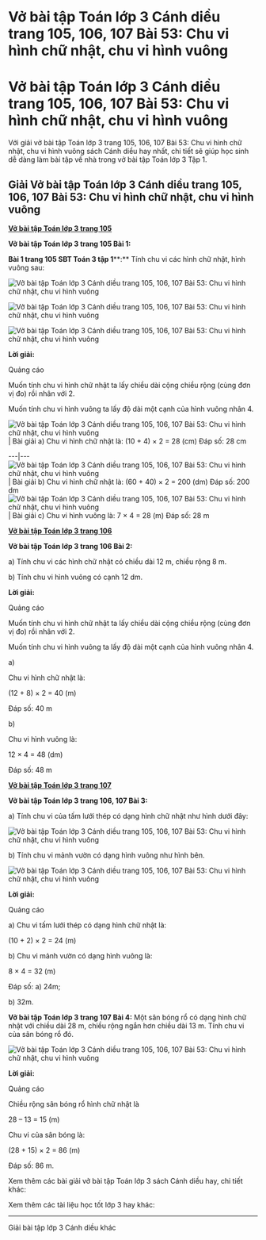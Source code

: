 # Vở bài tập Toán lớp 3 Cánh diều trang 105, 106, 107 Bài 53: Chu vi hình chữ nhật, chu vi hình vuông

# Vở bài tập Toán lớp 3 Cánh diều trang 105, 106, 107 Bài 53: Chu vi hình chữ nhật, chu vi hình vuông

Với giải vở bài tập Toán lớp 3 trang 105, 106, 107 Bài 53: Chu vi hình chữ nhật, chu vi hình vuông sách Cánh diều hay nhất, chi tiết sẽ giúp học sinh dễ dàng làm bài tập về nhà trong vở bài tập Toán lớp 3 Tập 1.

## Giải Vở bài tập Toán lớp 3 Cánh diều trang 105, 106, 107 Bài 53: Chu vi hình chữ nhật, chu vi hình vuông

[**Vở bài tập Toán lớp 3 trang 105**](https://vietjack.com/vbt-toan-3-cd/vbt-toan-lop-3-trang-105-tap-1.jsp)

**Vở bài tập Toán lớp 3 trang 105 Bài 1:**

**Bài 1 trang 105 SBT Toán 3 tập 1****:** Tính chu vi các hình chữ nhật, hình vuông sau:

![Vở bài tập Toán lớp 3 Cánh diều trang 105, 106, 107 Bài 53: Chu vi hình chữ nhật, chu vi hình vuông](https://vietjack.com/vbt-toan-3-cd/images/chu-vi-hinh-chu-nhat-chu-vi-hinh-vuong-143960.PNG)

![Vở bài tập Toán lớp 3 Cánh diều trang 105, 106, 107 Bài 53: Chu vi hình chữ nhật, chu vi hình vuông](https://vietjack.com/vbt-toan-3-cd/images/chu-vi-hinh-chu-nhat-chu-vi-hinh-vuong-143962.PNG)

![Vở bài tập Toán lớp 3 Cánh diều trang 105, 106, 107 Bài 53: Chu vi hình chữ nhật, chu vi hình vuông](https://vietjack.com/vbt-toan-3-cd/images/chu-vi-hinh-chu-nhat-chu-vi-hinh-vuong-143964.PNG)

**Lời giải:**

Quảng cáo

Muốn tính chu vi hình chữ nhật ta lấy chiều dài cộng chiều rộng (cùng đơn vị đo) rồi nhân với 2.

Muốn tính chu vi hình vuông ta lấy độ dài một cạnh của hình vuông nhân 4.

![Vở bài tập Toán lớp 3 Cánh diều trang 105, 106, 107 Bài 53: Chu vi hình chữ nhật, chu vi hình vuông](https://vietjack.com/vbt-toan-3-cd/images/chu-vi-hinh-chu-nhat-chu-vi-hinh-vuong-143961.PNG) |  Bài giải a) Chu vi hình chữ nhật là: (10 + 4) × 2 = 28 (cm) Đáp số: 28 cm   
  
---|---  
![Vở bài tập Toán lớp 3 Cánh diều trang 105, 106, 107 Bài 53: Chu vi hình chữ nhật, chu vi hình vuông](https://vietjack.com/vbt-toan-3-cd/images/chu-vi-hinh-chu-nhat-chu-vi-hinh-vuong-143965.PNG) |  Bài giải b) Chu vi hình chữ nhật là: (60 + 40) × 2 = 200 (dm) Đáp số: 200 dm  
![Vở bài tập Toán lớp 3 Cánh diều trang 105, 106, 107 Bài 53: Chu vi hình chữ nhật, chu vi hình vuông](https://vietjack.com/vbt-toan-3-cd/images/chu-vi-hinh-chu-nhat-chu-vi-hinh-vuong-143963.PNG) |  Bài giải c) Chu vi hình vuông là: 7 × 4 = 28 (m) Đáp số: 28 m   
  
  
[**Vở bài tập Toán lớp 3 trang 106**](https://vietjack.com/vbt-toan-3-cd/vbt-toan-lop-3-trang-106-tap-1.jsp)

**Vở bài tập Toán lớp 3 trang 106 Bài 2:**

a) Tính chu vi các hình chữ nhật có chiều dài 12 m, chiều rộng 8 m.

b) Tính chu vi hình vuông có cạnh 12 dm.

**Lời giải:**

Quảng cáo

Muốn tính chu vi hình chữ nhật ta lấy chiều dài cộng chiều rộng (cùng đơn vị đo) rồi nhân với 2.

Muốn tính chu vi hình vuông ta lấy độ dài một cạnh của hình vuông nhân 4.

a) 

Chu vi hình chữ nhật là:

(12 + 8) × 2 = 40 (m)

Đáp số: 40 m

b) 

Chu vi hình vuông là:

12 × 4 = 48 (dm)

Đáp số: 48 m

[**Vở bài tập Toán lớp 3 trang 107**](https://vietjack.com/vbt-toan-3-cd/vbt-toan-lop-3-trang-107-tap-1.jsp)

**Vở bài tập Toán lớp 3 trang 106, 107 Bài 3:**

a) Tính chu vi của tấm lưới thép có dạng hình chữ nhật như hình dưới đây:

![Vở bài tập Toán lớp 3 Cánh diều trang 105, 106, 107 Bài 53: Chu vi hình chữ nhật, chu vi hình vuông](https://vietjack.com/vbt-toan-3-cd/images/chu-vi-hinh-chu-nhat-chu-vi-hinh-vuong-143967.PNG)

b) Tính chu vi mảnh vườn có dạng hình vuông như hình bên.

![Vở bài tập Toán lớp 3 Cánh diều trang 105, 106, 107 Bài 53: Chu vi hình chữ nhật, chu vi hình vuông](https://vietjack.com/vbt-toan-3-cd/images/chu-vi-hinh-chu-nhat-chu-vi-hinh-vuong-143966.PNG)

**Lời giải:**

Quảng cáo

a) Chu vi tấm lưới thép có dạng hình chữ nhật là:

(10 + 2) × 2 = 24 (m)

b) Chu vi mảnh vườn có dạng hình vuông là: 

8 × 4 = 32 (m) 

Đáp số: a) 24m; 

b) 32m.

**Vở bài tập Toán lớp 3 trang 107 Bài 4:** Một sân bóng rổ có dạng hình chữ nhật với chiều dài 28 m, chiều rộng ngắn hơn chiều dài 13 m. Tính chu vi của sân bóng rổ đó.

![Vở bài tập Toán lớp 3 Cánh diều trang 105, 106, 107 Bài 53: Chu vi hình chữ nhật, chu vi hình vuông](https://vietjack.com/vbt-toan-3-cd/images/chu-vi-hinh-chu-nhat-chu-vi-hinh-vuong-143968.PNG)

**Lời giải:**

Quảng cáo

Chiều rộng sân bóng rổ hình chữ nhật là

28 – 13 = 15 (m)

Chu vi của sân bóng là:

(28 + 15) × 2 = 86 (m)

Đáp số: 86 m.

Xem thêm các bài giải vở bài tập Toán lớp 3 sách Cánh diều hay, chi tiết khác:

Xem thêm các tài liệu học tốt lớp 3 hay khác:

* * *

Giải bài tập lớp 3 Cánh diều khác
